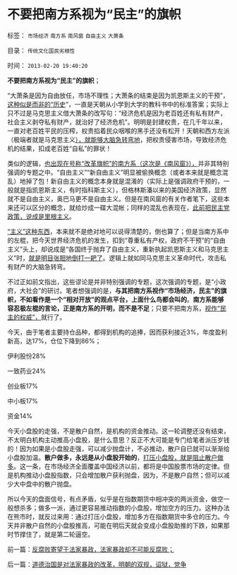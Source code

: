 # 不要把南方系视为“民主”的旗帜

标签： `市场经济` `南方系` `南风窗` `自由主义` `大萧条` 

目录： `传统文化国民劣根性`

时间： `2013-02-20 19:40:20`

**不要把南方系视为“民主”的旗帜**；

“大萧条是因为自由放任，市场不理性；大萧条的结束是因为凯恩斯主义的干预”，[这种似是而非的“历史](../../../2009/4/6/“市场不理性”道德借口操纵利益剥夺和财富转移.md)”，一直是天朝从小学到大学的教科书中的标准答案；实际上只不过是马克思主义借大萧条的改写句：“经济危机是因为老百姓还有私有财产，社会主义剥夺私有财产，就治好了经济危机”。明明是封建权贵，在几千年以来，一直对老百姓平民的压榨，权贵掐着民众咽喉的黑手还没有松开！天朝和西方左派（极端者就是马克思主义[），就能够大脑急转弯地](../../../2011/10/30/“国家垄断资本主义”的大脑急转弯.md)，把权贵侵害市场，导致经济危机的结果，扣成老百姓“自私”的罪状！

类似的逻辑，[也出现在号称“改革旗帜”的南方系（这次是《南风窗》），](../../../2012/12/23/卢麒元，李庄，李北方，石勇，南方系和铅笔社.md)并非其特别强调的专题之中。“自由主义”“新自由主义”明显被偷换概念（或者本来就是概念混乱）地掉了包！新自由主义的概念本身就是混淆的（实际上是强调政府干预的，一般就是指凯恩斯主义，有时指科斯主义），但格林斯潘以来的美国经济政策，显然就不是自由主义，奥巴马更不是自由主义。但是在南风窗的有关作者笔下，这些本来还可以区分的概念，就给炒成一碟大混帐；同样的混乱也表现在，[此前把民主党政策，说成是里根主义](../../../2011/8/12/里根减税灭苏联.md)。

[“主义”这种东西](../../../2009/11/11/小农意识可与任何“主义”相结合.md)，本来就不是绝对地可以说得清楚的，倒也算了；但是当南方系中的左棍，把今天世界经济危机的发生，扣到“尊重私有产权，政府不干预”的“自由主义”头上，却说成是“各国终于抛弃了自由主义，重新执起凯恩斯主义和马克思主义”时，[就是明目张胆地倒打一耙了](../../../2012/1/30/达沃斯论坛倒打一耙.md)。逻辑上就如同马克思主义革命时代，攻击私有财产的大脑急转弯。

不过正如前文指出，这些谬论是并非特别强调的专题，这次强调的专题，是“小政府，大社会”的研讨。笔者想强调的是，**与其把南方系视作“市场经济，民主”的旗帜，不如看作是一个“相对开放”的观点平台，上面什么鸟都会叫的**。**南方系能够容忍极左棍的言论，正是南方系的开明，而不是不足**；只要不把南方系，[视作“民主的权威”，](../../../2012/6/10/奥地利学派不是权威的经济学；铅笔社不是权威的门户；.md)就行了。

今天，由于笔者主要持仓品种，都得到机构的追捧，因而获利接近3%，年度盈利新高，达17%，仓位下降到86%；

伊利股份28%

一致药业24%

创业板17%

中小板17%

资金14%

今天小盘股的走强，不是散户自然，是机构的资金推动。这一轮调整还没有结束，不太明白机构主动推高小盘股，是什么意思？反正不大可能是专门给笔者派压岁钱的！因为如果是小盘股走强，可以减少抛盘计，不必推动，散户自已就可以渐渐给小盘股加温。**散户做多，永远是从小盘股开始的**，[打压小盘股，就是阻止散户做多](../../../2012/1/30/A股散户化降低市场风险，打压散户的结果是恶性通货膨胀.md)。这一条，在市场经济全面覆盖中国经济以前，都将是中国股票市场的定律。但是机构推动小盘股指数，只会增加散户获利抛盘，因为，不是散户自然；但可以减少大中盘中的散户抛盘。

所以今天的盘面信号，有点矛盾，似乎是在指数期货中相冲突的两派资金，做空一般想杀多；做多一派，通过更容易推动指数的小盘股，增加空方的压力。这种办法在熊市时，就反过来用：通过打压小盘股，增加多方在指数期货中多仓的压力。今天并非散户自然的小盘股推高，可能在明后天就会变成小盘股助推的下跌，如果那时节撑住了，就是第二轮逼空。



前一篇：[反腐败寄望于法家暴政，法家暴政却不可能反腐败；](../../../2013/2/20/反腐败寄望于法家暴政，法家暴政却不可能反腐败；.md)

后一篇：[道德治国是对法家暴政的改革，明朝的双规，诏狱，党争](../../../2013/2/21/道德治国是对法家暴政的改革，明朝的双规，诏狱，党争.md)
